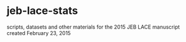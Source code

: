 # jeb-lace-stats
scripts, datasets and other materials for the 2015 JEB LACE manuscript created February 23, 2015
